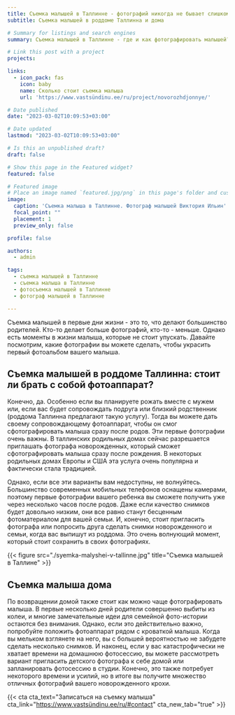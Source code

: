 ```yaml
---
title: Съемка малышей в Таллинне - фотографий никогда не бывает слишком много
subtitle: Съемка малышей в роддоме Таллинна и дома

# Summary for listings and search engines
summary: Съемка малышей в Таллинне - где и как фотографировать малышей?

# Link this post with a project
projects: 

links:
  - icon_pack: fas
    icon: baby
    name: Сколько стоит съемка малыша
    url: 'https://www.vastsündinu.ee/ru/project/novorozhdjonnye/'

# Date published
date: "2023-03-02T10:09:53+03:00"

# Date updated
lastmod: "2023-03-02T10:09:53+03:00"

# Is this an unpublished draft?
draft: false

# Show this page in the Featured widget?
featured: false

# Featured image
# Place an image named `featured.jpg/png` in this page's folder and customize its options here.
image:
  caption: 'Съемка малыша в Таллинне. Фотограф малышей Виктория Ильин'
  focal_point: ""
  placement: 1
  preview_only: false

profile: false

authors:
  - admin

tags:
  - съемка малышей в Таллинне
  - съемка малыша в Таллинне
  - фотосъемка малышей в Таллинне
  - фотограф малышей в Таллинне

---
```

Съемка малышей в первые дни жизни - это то, что делают большинство родителей. Кто-то делает больше фотографий, кто-то - меньше. Однако есть моменты в жизни малыша, которые не стоит упускать. Давайте посмотрим, какие фотографии вы можете сделать, чтобы украсить первый фотоальбом вашего малыша.
 
## Съемка малышей в роддоме Таллинна: стоит ли брать с собой фотоаппарат?
 
Конечно, да. Особенно если вы планируете рожать вместе с мужем или, если вас будет сопровождать подруга или близкий родственник (роддома Таллинна предлагают такую услугу). Тогда вы можете дать своему сопровождающему фотоаппарат, чтобы он смог сфотографировать малыша сразу после родов. Эти первые фотографии очень важны.
В таллинских родильных домах сейчас разрешается приглашать фотографа новорожденных, который сможет сфотографировать малыша сразу после рождения. В некоторых родильных домах Европы и США эта услуга очень популярна и фактически стала традицией.
 
Однако, если все эти варианты вам недоступны, не волнуйтесь. Большинство современных мобильных телефонов оснащены камерами, поэтому первые фотографии вашего ребенка вы сможете получить уже через несколько часов после родов. Даже если качество снимков будет довольно низким, они все равно станут бесценным фотоматериалом для вашей семьи. 
И, конечно, стоит пригласить фотографа или попросить друга сделать снимки новорожденного и семьи, когда вас выпишут из роддома. Это очень волнующий момент, который стоит сохранить в своих фотографиях.

{{< figure src="./syemka-malyshei-v-tallinne.jpg" title="Съемка малышей в Таллине" >}}

## Съемка малыша дома
 
По возвращении домой также стоит как можно чаще фотографировать малыша. В первые несколько дней родители совершенно выбиты из колеи, и многие замечательные идеи для семейной фото-истории остаются без внимания. Однако, если это действительно важно, попробуйте положить фотоаппарат рядом с кроваткой малыша. Когда вы мельком взглянете на него, вы с большей вероятностью не забудете сделать несколько снимков.
И наконец, если у вас катастрофически не хватает времени на домашнюю фотосессию, вы можете рассмотреть вариант пригласить детского фотографа к себе домой или запланировать фотосессию в студии. Конечно, это также потребует некоторого времени и усилий, но в итоге вы получите множество отличных фотографий вашего новорожденного крохи.

{{< cta cta_text="Записаться на съемку малыша" cta_link="https://www.vastsündinu.ee/ru/#contact" cta_new_tab="true" >}}